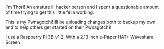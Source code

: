 I'm Thori! An amature lil hacker person and I spent a questionable amount of time trying to get this little fella working. 

This is my Pwnagotchi! Ill be uploading changes both to backup my own and to help others get started on their Pwnagotchi!

I use a Raspberry Pi 3B v1.2, With a 2.13 inch e-Paper HAT+ Waveshare Screen
